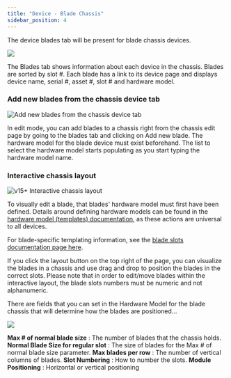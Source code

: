 ```yaml
---
title: "Device - Blade Chassis"
sidebar_position: 4
---
```


The device blades tab will be present for blade chassis devices.

![](/assets/images/wpid5666-media_1424466777768.png)

The Blades tab shows information about each device in the chassis. Blades are sorted by slot #. Each blade has a link to its device page and displays device name, serial #, asset #, slot # and hardware model.

### Add new blades from the chassis device tab

![Add new blades from the chassis device tab](/assets/images/wpid5667-media_1424467098621.png)

In edit mode, you can add blades to a chassis right from the chassis edit page by going to the blades tab and clicking on Add new blade. The hardware model for the blade device must exist beforehand. The list to select the hardware model starts populating as you start typing the hardware model name.

### Interactive chassis layout

![v15+ Interactive chassis layout](/assets/images/v15_blade_layout_visual_editor.png)

To visually edit a blade, that blades' hardware model must first have been defined. Details around defining hardware models can be found in the [hardware model (templates) documentation](/device/hardware/), as these actions are universal to all devices.

For blade-specific templating information, see the [blade slots documentation page here](/device/device-blade-slots/).

If you click the layout button on the top right of the page, you can visualize the blades in a chassis and use drag and drop to position the blades in the correct slots. Please note that in order to edit/move blades within the interactive layout, the blade slots numbers must be numeric and not alphanumeric.

There are fields that you can set in the Hardware Model for the blade chassis that will determine how the blades are positioned...

![](/assets/images/media_1424516428153.png)

**Max # of normal blade size** : The number of blades that the chassis holds. **Normal Blade Size for regular slot** : The size of blades for the Max # of normal blade size parameter. **Max blades per row** : The number of vertical columns of blades. **Slot Numbering** : How to number the slots. **Module Positioning** : Horizontal or vertical positioning
